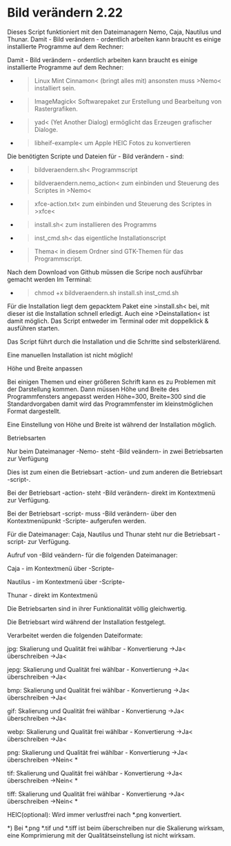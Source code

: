 # Bild verändern 2.22
Dieses Script funktioniert mit den Dateimanagern Nemo, Caja, Nautilus und Thunar.
Damit - Bild verändern - ordentlich arbeiten kann braucht es einige installierte Programme auf dem Rechner:

Damit - Bild verändern - ordentlich arbeiten kann braucht es einige installierte Programme auf dem Rechner:
- >Linux Mint Cinnamon< (bringt alles mit) ansonsten muss >Nemo< installiert sein.
- >ImageMagick< Softwarepaket zur Erstellung und Bearbeitung von Rastergrafiken.
- >yad< (Yet Another Dialog) ermöglicht das Erzeugen grafischer Dialoge.
- >libheif-example< um Apple HEIC Fotos zu konvertieren 

Die benötigten Scripte und Dateien für - Bild verändern - sind:
- >bildveraendern.sh< Programmscript
- >bildveraendern.nemo_action< zum einbinden und Steuerung des Scriptes in >Nemo<
- >xfce-action.txt< zum einbinden und Steuerung des Scriptes in >xfce<
- >install.sh< zum installieren des Programms
- >inst_cmd.sh< das eigentliche Installationscript
- >Thema< in diesem Ordner sind GTK-Themen für das Programmscript.

Nach dem Download von Github müssen die Scripe noch ausführbar gemacht werden
Im Terminal: 
- >chmod +x bildveraendern.sh install.sh inst_cmd.sh 

Für die Installation liegt dem gepacktem Paket eine >install.sh< bei, mit dieser ist die Installation schnell erledigt.
Auch eine >Deinstallation< ist damit möglich.
Das Script entweder im Terminal oder mit doppelklick & ausführen starten.

Das Script führt durch die Installation und die Schritte sind selbsterklärend.

Eine manuellen Installation ist nicht möglich!

Höhe und Breite anpassen

Bei einigen Themen und einer größeren Schrift kann es zu Problemen mit der Darstellung kommen. Dann müssen Höhe und Breite des Programmfensters angepasst werden
Höhe=300, Breite=300 sind die Standardvorgaben damit wird das Programmfenster im kleinstmöglichen Format dargestellt.

Eine Einstellung von Höhe und Breite ist während der Installation möglich.

Betriebsarten

Nur beim Dateimanager -Nemo- steht -Bild veändern- in zwei Betriebsarten zur Verfügung

Dies ist zum einen die Betriebsart -action- und zum anderen die Betriebsart -script-.

Bei der Betriebsart -action- steht -Bild verändern- direkt im Kontextmenü  zur Verfügung. 

Bei der Betriebsart -script- muss -Bild verändern- über den Kontextmenüpunkt -Scripte- aufgerufen werden.

Für die Dateimanager: Caja, Nautilus und Thunar steht nur die Betriebsart -script-  zur Verfügung.

Aufruf von -Bild veändern- für die folgenden Dateimanager:

Caja - im Kontextmenü über -Scripte-

Nautilus - im Kontextmenü über -Scripte-

Thunar - direkt im Kontextmenü

Die Betriebsarten sind in ihrer Funktionalität völlig gleichwertig.

Die Betriebsart wird während der Installation festgelegt.

Verarbeitet werden die folgenden Dateiformate:

jpg:	Skalierung und Qualität frei wählbar - Konvertierung ->Ja< überschreiben ->Ja< 

jepg:	Skalierung und Qualität frei wählbar - Konvertierung ->Ja< überschreiben ->Ja< 

bmp:	Skalierung und Qualität frei wählbar - Konvertierung ->Ja< überschreiben ->Ja< 

gif:	Skalierung und Qualität frei wählbar - Konvertierung ->Ja< überschreiben ->Ja< 

webp:	Skalierung und Qualität frei wählbar - Konvertierung ->Ja< überschreiben ->Ja<

png:	Skalierung und Qualität frei wählbar - Konvertierung ->Ja< überschreiben ->Nein< *

tif:	Skalierung und Qualität frei wählbar - Konvertierung ->Ja< überschreiben ->Nein< *

tiff:	Skalierung und Qualität frei wählbar - Konvertierung ->Ja< überschreiben ->Nein< *

HEIC(optional): Wird immer verlustfrei nach *.png konvertiert.

*) Bei *.png *.tif und *.tiff ist beim überschreiben nur die Skalierung wirksam, eine Komprimierung mit der Qualitätseinstellung ist nicht wirksam.
